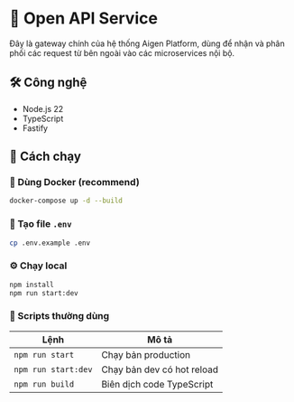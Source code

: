 # 📡 Open API Service

Đây là gateway chính của hệ thống Aigen Platform, dùng để nhận và phân phối các request từ bên ngoài vào các microservices nội bộ.

## 🛠️ Công nghệ

- Node.js 22
- TypeScript
- Fastify

## 🚀 Cách chạy

### 🐳 Dùng Docker (recommend)

```bash
docker-compose up -d --build
```

### 📄 Tạo file `.env`

```bash
cp .env.example .env
```

### ⚙️ Chạy local
```bash
npm install
npm run start:dev
```

### 📜 Scripts thường dùng

| Lệnh                | Mô tả                      |
| ------------------- | -------------------------- |
| `npm run start`     | Chạy bản production        |
| `npm run start:dev` | Chạy bản dev có hot reload |
| `npm run build`     | Biên dịch code TypeScript  |
